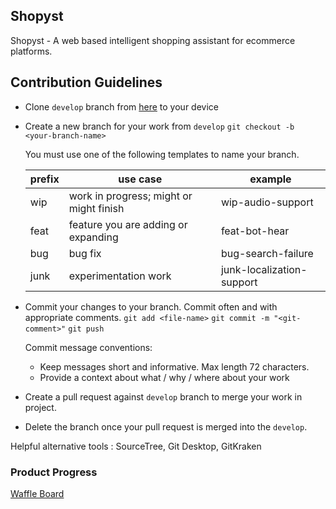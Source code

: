 ## Shopyst
Shopyst - A web based intelligent shopping assistant for ecommerce platforms. 

## Contribution Guidelines
* Clone `develop` branch from [here](https://github.com/Nitinkumar-Gove/shopyst.git) to your device
* Create a new branch for your work from `develop`
  `git checkout -b <your-branch-name>`
  
  You must use one of the following templates to name your branch. 
  
  prefix | use case | example
  ------ | -------- | -------
  wip | work in progress; might or might finish | wip-audio-support
  feat | feature you are adding or expanding | feat-bot-hear
  bug | bug fix | bug-search-failure
  junk | experimentation work | junk-localization-support
  
* Commit your changes to your branch. Commit often and with appropriate comments.
  `git add <file-name>`
  `git commit -m "<git-comment>"`
  `git push`
  
  Commit message conventions:
  * Keep messages short and informative. Max length 72 characters.
  * Provide a context about what / why / where about your work  
* Create a pull request against `develop` branch to merge your work in project.
* Delete the branch once your pull request is merged into the `develop`.

Helpful alternative tools : SourceTree, Git Desktop, GitKraken

### Product Progress
[Waffle Board](https://waffle.io/Nitinkumar-Gove/shopyst)
